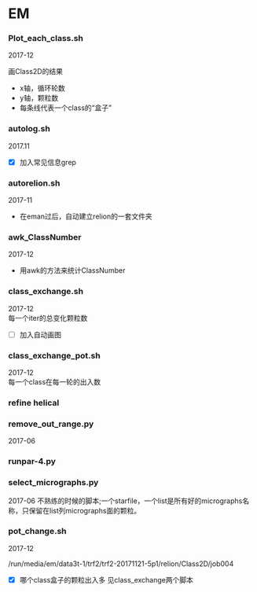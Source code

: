 # EM

### Plot_each_class.sh

2017-12

画Class2D的结果

- x轴，循环轮数
- y轴，颗粒数
- 每条线代表一个class的“盒子”


### autolog.sh

2017.11

- [x] 加入常见信息grep


### autorelion.sh

2017-11

- 在eman过后，自动建立relion的一套文件夹


### awk_ClassNumber

2017-12

- 用awk的方法来统计ClassNumber


### class_exchange.sh

2017-12  
每一个iter的总变化颗粒数

- [ ] 加入自动画图

### class_exchange_pot.sh

2017-12  
每一个class在每一轮的出入数


### refine helical



### remove_out_range.py
2017-06


### runpar-4.py


### select_micrographs.py
2017-06
不熟练的时候的脚本;一个starfile，一个list是所有好的micrographs名称，只保留在list列micrographs面的颗粒。


### pot_change.sh

2017-12

/run/media/em/data3t-1/trf2/trf2-20171121-5p1/relion/Class2D/job004
- [x] 哪个class盒子的颗粒出入多 见class_exchange两个脚本

